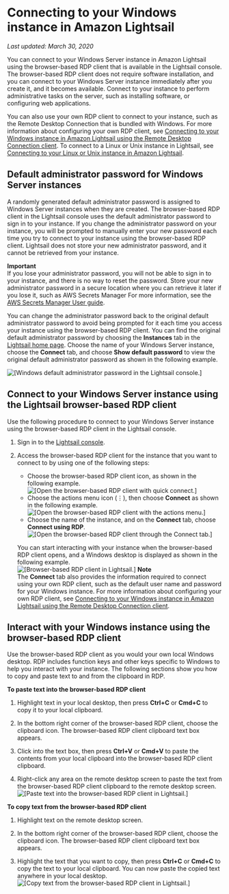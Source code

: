 # Connecting to your Windows instance in Amazon Lightsail<a name="connect-to-your-windows-based-instance-using-amazon-lightsail"></a>

 *Last updated: March 30, 2020* 

You can connect to your Windows Server instance in Amazon Lightsail using the browser\-based RDP client that is available in the Lightsail console\. The browser\-based RDP client does not require software installation, and you can connect to your Windows Server instance immediately after you create it, and it becomes available\. Connect to your instance to perform administrative tasks on the server, such as installing software, or configuring web applications\.

You can also use your own RDP client to connect to your instance, such as the Remote Desktop Connection that is bundled with Windows\. For more information about configuring your own RDP client, see [Connecting to your Windows instance in Amazon Lightsail using the Remote Desktop Connection client](amazon-lightsail-connecting-to-windows-instance-using-rdc.md)\. To connect to a Linux or Unix instance in Lightsail, see [Connecting to your Linux or Unix instance in Amazon Lightsail](lightsail-how-to-connect-to-your-instance-virtual-private-server.md)\.

## Default administrator password for Windows Server instances<a name="windows-admin-password"></a>

A randomly generated default administrator password is assigned to Windows Server instances when they are created\. The browser\-based RDP client in the Lightsail console uses the default administrator password to sign in to your instance\. If you change the administrator password on your instance, you will be prompted to manually enter your new password each time you try to connect to your instance using the browser\-based RDP client\. Lightsail does not store your new administrator password, and it cannot be retrieved from your instance\.

**Important**  
If you lose your administrator password, you will not be able to sign in to your instance, and there is no way to reset the password\. Store your new administrator password in a secure location where you can retrieve it later if you lose it, such as AWS Secrets Manager For more information, see the [AWS Secrets Manager User guide](https://docs.aws.amazon.com/secretsmanager/latest/userguide/intro.html)\.

You can change the administrator password back to the original default administrator password to avoid being prompted for it each time you access your instance using the browser\-based RDP client\. You can find the original default administrator password by choosing the **Instances** tab in the [Lightsail home page](https://lightsail.aws.amazon.com/)\. Choose the name of your Windows Server instance, choose the **Connect** tab, and choose **Show default password** to view the original default administrator password as shown in the following example\.

![\[Windows default administrator password in the Lightsail console.\]](https://d9yljz1nd5001.cloudfront.net/en_us/f1c62fa5316bf1df017e7afb5a0e0a21/images/amazon-lightsail-windows-default-admin-password.png)

## Connect to your Windows Server instance using the Lightsail browser\-based RDP client<a name="connect-to-windows-using-browser"></a>

Use the following procedure to connect to your Windows Server instance using the browser\-based RDP client in the Lightsail console\.

1. Sign in to the [Lightsail console](https://lightsail.aws.amazon.com/)\.

1. Access the browser\-based RDP client for the instance that you want to connect to by using one of the following steps:
   + Choose the browser\-based RDP client icon, as shown in the following example\.  
![\[Open the browser-based RDP client with quick connect.\]](https://d9yljz1nd5001.cloudfront.net/en_us/f1c62fa5316bf1df017e7afb5a0e0a21/images/connect-to-windows-instance-using-rdp-connection-shortcut.png)
   + Choose the actions menu icon \(⋮\), then choose **Connect** as shown in the following example\.  
![\[Open the browser-based RDP client with the actions menu.\]](https://d9yljz1nd5001.cloudfront.net/en_us/f1c62fa5316bf1df017e7afb5a0e0a21/images/animated-gif-lightsail-instance-actions-menu-windows.gif)
   + Choose the name of the instance, and on the **Connect** tab, choose **Connect using RDP**\.  
![\[Open the browser-based RDP client through the Connect tab.\]](https://d9yljz1nd5001.cloudfront.net/en_us/f1c62fa5316bf1df017e7afb5a0e0a21/images/amazon-lightsail-connect-using-rdp-button.png)

   You can start interacting with your instance when the browser\-based RDP client opens, and a Windows desktop is displayed as shown in the following example\.  
![\[Browser-based RDP client in Lightsail.\]](https://d9yljz1nd5001.cloudfront.net/en_us/f1c62fa5316bf1df017e7afb5a0e0a21/images/amazon-lightsail-web-based-rdp-client.png)
**Note**  
The **Connect** tab also provides the information required to connect using your own RDP client, such as the default user name and password for your Windows instance\. For more information about configuring your own RDP client, see [Connecting to your Windows instance in Amazon Lightsail using the Remote Desktop Connection client](amazon-lightsail-connecting-to-windows-instance-using-rdc.md)\.

## Interact with your Windows instance using the browser\-based RDP client<a name="interact-with-your-instance"></a>

Use the browser\-based RDP client as you would your own local Windows desktop\. RDP includes function keys and other keys specific to Windows to help you interact with your instance\. The following sections show you how to copy and paste text to and from the clipboard in RDP\.

**To paste text into the browser\-based RDP client**

1. Highlight text in your local desktop, then press **Ctrl\+C** or **Cmd\+C** to copy it to your local clipboard\.

1. In the bottom right corner of the browser\-based RDP client, choose the clipboard icon\. The browser\-based RDP client clipboard text box appears\.

1. Click into the text box, then press **Ctrl\+V** or **Cmd\+V** to paste the contents from your local clipboard into the browser\-based RDP client clipboard\.

1. Right\-click any area on the remote desktop screen to paste the text from the browser\-based RDP client clipboard to the remote desktop screen\.  
![\[Paste text into the browser-based RDP client in Lightsail.\]](https://d9yljz1nd5001.cloudfront.net/en_us/f1c62fa5316bf1df017e7afb5a0e0a21/images/amazon-lightsail-paste-rdp-windows.gif)

**To copy text from the browser\-based RDP client**

1. Highlight text on the remote desktop screen\.

1. In the bottom right corner of the browser\-based RDP client, choose the clipboard icon\. The browser\-based RDP client clipboard text box appears\.

1. Highlight the text that you want to copy, then press **Ctrl\+C** or **Cmd\+C** to copy the text to your local clipboard\. You can now paste the copied text anywhere in your local desktop\.  
![\[Copy text from the browser-based RDP client in Lightsail.\]](https://d9yljz1nd5001.cloudfront.net/en_us/f1c62fa5316bf1df017e7afb5a0e0a21/images/amazon-lightsail-copy-rdp-windows.gif)